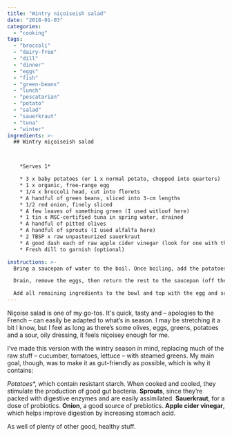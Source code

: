 ```yaml
---
title: "Wintry niçoiseish salad"
date: "2018-01-03"
categories: 
  - "cooking"
tags: 
  - "broccoli"
  - "dairy-free"
  - "dill"
  - "dinner"
  - "eggs"
  - "fish"
  - "green-beans"
  - "lunch"
  - "pescatarian"
  - "potato"
  - "salad"
  - "sauerkraut"
  - "tuna"
  - "winter"
ingredients: >-
  ## Wintry niçoiseish salad



    *Serves 1*

    * 3 x baby potatoes (or 1 x normal potato, chopped into quarters)
    * 1 x organic, free-range egg
    * 1/4 x broccoli head, cut into florets
    * A handful of green beans, sliced into 3-cm lengths
    * 1/2 red onion, finely sliced
    * A few leaves of something green (I used witloof here)
    * 1 tin x MSC-certified tuna in spring water, drained
    * A handful of pitted olives
    * A handful of sprouts (I used alfalfa here)
    * 2 TBSP x raw unpasteurized sauerkraut
    * A good dash each of raw apple cider vinegar (look for one with the 'mother' in it) and extra virgin olive oil
    * Fresh dill to garnish (optional)

instructions: >-
  Bring a saucepan of water to the boil. Once boiling, add the potatoes and egg and cook for 15 minutes or until the potatoes are almost done – prick them with a fork to check. Throw in the broccoli and green beans and cook, covered, for a further few minutes until the broccoli is tender but still has some bite to it.

  Drain, remove the eggs, then return the rest to the saucepan (off the heat) with the red onion. This will allow the onion to cook slightly, making it easier to digest. Transfer to a serving bowl. Peel the egg, then cut into quarters.

  Add all remaining ingredients to the bowl and top with the egg and some fresh dill if desired.
---
```

Niçoise salad is one of my go-tos. It's quick, tasty and – apologies to the French – can easily be adapted to what’s in season. I may be stretching it a bit I know, but I feel as long as there’s some olives, eggs, greens, potatoes and a sour, oily dressing, it feels niçoisey enough for me.

I’ve made this version with the wintry season in mind, replacing much of the raw stuff – cucumber, tomatoes, lettuce – with steamed greens. My main goal, though, was to make it as gut-friendly as possible, which is why it contains:

  *Potatoes**, which contain resistant starch. When cooked and cooled, they stimulate the production of good gut bacteria. **Sprouts**, since they’re packed with digestive enzymes and are easily assimilated. **Sauerkraut**, for a dose of probiotics. **Onion**, a good source of prebiotics. **Apple cider vinegar**, which helps improve digestion by increasing stomach acid.

As well of plenty of other good, healthy stuff.
